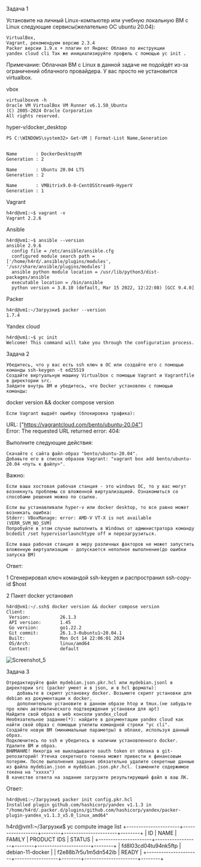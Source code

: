 
Задача 1

Установите на личный Linux-компьютер или учебную локальную ВМ с Linux следующие сервисы(желательно ОС ubuntu 20.04):

    VirtualBox,
    Vagrant, рекомендуем версию 2.3.4
    Packer версии 1.9.х + плагин от Яндекс Облако по инструкции
    уandex cloud cli Так же инициализируйте профиль с помощью yc init .

Примечание: Облачная ВМ с Linux в данной задаче не подойдёт из-за ограничений облачного провайдера. У вас просто не установится virtualbox.

vbox

    virtualboxvm -h
    Oracle VM VirtualBox VM Runner v6.1.50_Ubuntu
    (C) 2005-2024 Oracle Corporation
    All rights reserved.
    
    
hyper-v/docker_desktop

    PS C:\WINDOWS\system32> Get-VM | Format-List Name,Generation


    Name       : DockerDesktopVM
    Generation : 2

    Name       : Ubuntu 20.04 LTS
    Generation : 2

    Name       : VMBitrix9.0-0-CentOSStream9-HyperV
    Generation : 1

Vagrant 

    h4rd@vm1:~$ vagrant -v
    Vagrant 2.2.6

Ansible 

    h4rd@vm1:~$ ansible --version
    ansible 2.9.6
      config file = /etc/ansible/ansible.cfg
      configured module search path = ['/home/h4rd/.ansible/plugins/modules', '/usr/share/ansible/plugins/modules']
      ansible python module location = /usr/lib/python3/dist-packages/ansible
      executable location = /bin/ansible
      python version = 3.8.10 (default, Mar 15 2022, 12:22:08) [GCC 9.4.0]

Packer

    h4rd@vm1:~/Загрузки$ packer --version
    1.7.4

Yandex cloud 

    h4rd@vm1:~$ yc init
    Welcome! This command will take you through the configuration process.

Задача 2

    Убедитесь, что у вас есть ssh ключ в ОС или создайте его с помощью команды ssh-keygen -t ed25519
    Создайте виртуальную машину Virtualbox с помощью Vagrant и Vagrantfile в директории src.
    Зайдите внутрь ВМ и убедитесь, что Docker установлен с помощью команды:

docker version && docker compose version

    Если Vagrant выдаёт ошибку (блокировка трафика):

URL: ["https://vagrantcloud.com/bento/ubuntu-20.04"]     
Error: The requested URL returned error: 404:

Выполните следующие действия:

    Скачайте с сайта файл-образ "bento/ubuntu-20.04".
    Добавьте его в список образов Vagrant: "vagrant box add bento/ubuntu-20.04 <путь к файлу>".

Важно:

    Если ваша хостовая рабочая станция - это windows ОС, то у вас могут возникнуть проблемы со вложенной виртуализацией. Ознакомиться со cпособами решения можно по ссылке.

    Если вы устанавливали hyper-v или docker desktop, то все равно может возникать ошибка:
    Stderr: VBoxManage: error: AMD-V VT-X is not available (VERR_SVM_NO_SVM)
    Попробуйте в этом случае выполнить в Windows от администратора команду bcdedit /set hypervisorlaunchtype off и перезагрузиться.

    Если ваша рабочая станция в меру различных факторов не может запустить вложенную виртуализацию - допускается неполное выполнение(до ошибки запуска ВМ)

Ответ: 

1 Сгенерировал ключ командой ssh-keygen и распространил ssh-copy-id $host

2 Пакет docker установил

    h4rd@vm1:~/.ssh$ docker version && docker compose version
    Client:
     Version:           26.1.3
     API version:       1.45
     Go version:        go1.22.2
     Git commit:        26.1.3-0ubuntu1~20.04.1
     Built:             Mon Oct 14 22:06:01 2024
     OS/Arch:           linux/amd64
     Context:           default

   ![Screenshot_5](https://github.com/user-attachments/assets/782d2cc9-9e91-4655-8f5b-27071c2b8ff7)

   
Задача 3

    Отредактируйте файл mydebian.json.pkr.hcl или mydebian.jsonl в директории src (packer умеет и в json, и в hcl форматы):
        добавьте в скрипт установку docker. Возьмите скрипт установки для debian из документации к docker,
        дополнительно установите в данном образе htop и tmux.(не забудьте про ключ автоматического подтверждения установки для apt)
    Найдите свой образ в web консоли yandex_cloud
    Необязательное задание(*): найдите в документации yandex cloud как найти свой образ с помощью утилиты командной строки "yc cli".
    Создайте новую ВМ (минимальные параметры) в облаке, используя данный образ.
    Подключитесь по ssh и убедитесь в наличии установленного docker.
    Удалите ВМ и образ.
    ВНИМАНИЕ! Никогда не выкладываете oauth token от облака в git-репозиторий! Утечка секретного токена может привести к финансовым потерям. После выполнения задания обязательно удалите секретные данные из файла mydebian.json и mydebian.json.pkr.hcl. (замените содержимое токена на "ххххх")
    В качестве ответа на задание загрузите результирующий файл в ваш ЛК.
Ответ:

    h4rd@vm1:~/Загрузки$ packer init config.pkr.hcl 
    Installed plugin github.com/hashicorp/yandex v1.1.3 in "/home/h4rd/.packer.d/plugins/github.com/hashicorp/yandex/packer-plugin-yandex_v1.1.3_x5.0_linux_amd64"

h4rd@vm1:~/Загрузки$ yc compute image list
+----------------------+------------------+--------+----------------------+--------+
|          ID          |       NAME       | FAMILY |     PRODUCT IDS      | STATUS |
+----------------------+------------------+--------+----------------------+--------+
| fd8l03cd04tu94nk5ftp | debian-11-docker |        | f2e88b7r5u1m5dn542ib | READY  |
+----------------------+------------------+--------+----------------------+--------+



 












